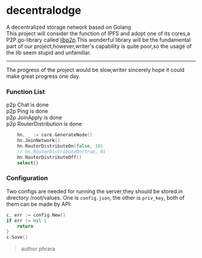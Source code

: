 # decentralodge
A decentralized storage network based on Golang
<br>
This project will consider the function of IPFS and adopt one of its cores,a P2P go-library called 
*<u>libp2p</u>*.This wonderful library will be the fundamental part of our project,however,writer's
capability is quite poor,so the usage of the lib seem stupid and unfamiliar.
<br>
***
The progress of the project would be slow,writer sincerely hope it could
make great progress one day.


### Function List
p2p Chat is done
<br>
p2p Ping is done
<br>
p2p JoinApply is done 
<br>
p2p RouterDistribution is done
```go
    hn, _ := core.GenerateNode() 
	hn.JoinNetwork()
	hn.RouterDistributeOn(false, 10)
	// hn.RouterDistributeOn(true, 0)
	hn.RouterDistributeOff()
	select{}
```


### Configuration 
Two configs are needed for running the server,they should be
stored in directory /root/values. One is `config.json`, the
other is `priv_key`, both of them can be made by API:
```go
c, err := config.New()
if err != nil {
	return
}    
c.Save()
```

> author phrara